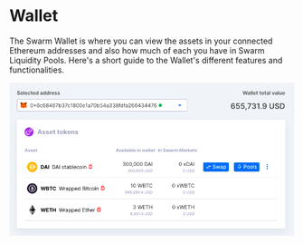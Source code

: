 # Wallet

The Swarm Wallet is where you can view the assets in your connected Ethereum addresses and also how much of each you have in Swarm Liquidity Pools. Here's a short guide to the Wallet's different features and functionalities.

![](<../.gitbook/assets/Screenshot 2021-06-30 at 14.48.03.png>)

##
